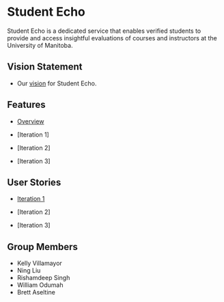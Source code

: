 # Student Echo 

Student Echo is a dedicated service that enables verified students to provide and access insightful evaluations of courses and instructors at the University of Manitoba.

## Vision Statement

- Our [vision](https://code.cs.umanitoba.ca/comp3350-winter2024/KeyValuePairs-a02-8/-/blob/main/Doc/Vision_Statement.md?ref_type=heads) for Student Echo.

## Features
- [Overview](https://code.cs.umanitoba.ca/comp3350-winter2024/KeyValuePairs-a02-8/-/issues/?sort=label_priority&state=opened&label_name%5B%5D=Feature&first_page_size=20)

- [Iteration 1]

- [Iteration 2]

- [Iteration 3]

## User Stories
- [Iteration 1](https://code.cs.umanitoba.ca/comp3350-winter2024/KeyValuePairs-a02-8/-/issues/?label_name%5B%5D=User%20Story) 

- [Iteration 2]

- [Iteration 3] 

## Group Members
- Kelly Villamayor
- Ning Liu
- Rishamdeep Singh
- William Odumah
- Brett Aseltine




